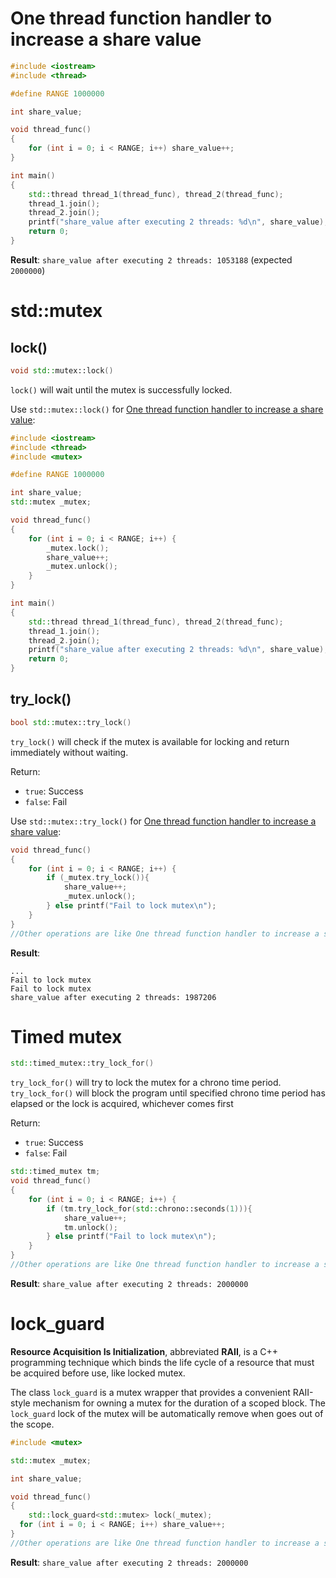 # One thread function handler to increase a share value

```cpp
#include <iostream>
#include <thread>

#define RANGE 1000000

int share_value;

void thread_func()
{
    for (int i = 0; i < RANGE; i++) share_value++;
}

int main()
{
    std::thread thread_1(thread_func), thread_2(thread_func);
    thread_1.join();
	thread_2.join();
	printf("share_value after executing 2 threads: %d\n", share_value);
    return 0;
}
```
**Result**: ``share_value after executing 2 threads: 1053188`` (expected ``2000000``)

# std::mutex

## lock()

```cpp
void std::mutex::lock()
```

``lock()`` will wait until the mutex is successfully locked.

Use ``std::mutex::lock()`` for [One thread function handler to increase a share value]():

```cpp
#include <iostream>
#include <thread>
#include <mutex>

#define RANGE 1000000

int share_value;
std::mutex _mutex;

void thread_func()
{
    for (int i = 0; i < RANGE; i++) {
		_mutex.lock();
		share_value++;
		_mutex.unlock();
	}
}

int main()
{
    std::thread thread_1(thread_func), thread_2(thread_func);
    thread_1.join();
	thread_2.join();
	printf("share_value after executing 2 threads: %d\n", share_value);
    return 0;
}
```

## try_lock()

```cpp
bool std::mutex::try_lock()
```

``try_lock()`` will check if the mutex is available for locking and return immediately without waiting.

Return:
* ``true``: Success
* ``false``: Fail

Use ``std::mutex::try_lock()`` for [One thread function handler to increase a share value]():

```cpp
void thread_func()
{
    for (int i = 0; i < RANGE; i++) {
		if (_mutex.try_lock()){
            share_value++;
            _mutex.unlock();
        } else printf("Fail to lock mutex\n");
	}
}
//Other operations are like One thread function handler to increase a share value
```
**Result**:

```
...
Fail to lock mutex
Fail to lock mutex
share_value after executing 2 threads: 1987206
```
# Timed mutex

```cpp
std::timed_mutex::try_lock_for()
```

``try_lock_for()`` will try to lock the mutex for a chrono time period. ``try_lock_for()`` will block the program until specified chrono time period has elapsed or the lock is acquired, whichever comes first

Return:
* ``true``: Success
* ``false``: Fail

```cpp
std::timed_mutex tm;
void thread_func()
{
    for (int i = 0; i < RANGE; i++) {
		if (tm.try_lock_for(std::chrono::seconds(1))){
            share_value++;
            tm.unlock();
        } else printf("Fail to lock mutex\n");
	}
}
//Other operations are like One thread function handler to increase a share value
```
**Result**: ``share_value after executing 2 threads: 2000000``
# lock_guard
**Resource Acquisition Is Initialization**, abbreviated **RAII**, is a C++ programming technique which binds the life cycle of a resource that must be acquired before use, like locked mutex.

The class ``lock_guard`` is a mutex wrapper that provides a convenient RAII-style mechanism for owning a mutex for the duration of a scoped block. The ``lock_guard`` lock of the mutex will be automatically remove when goes out of the scope.

```cpp
#include <mutex>

std::mutex _mutex;

int share_value;

void thread_func()
{
	std::lock_guard<std::mutex> lock(_mutex);
  for (int i = 0; i < RANGE; i++) share_value++;
}
//Other operations are like One thread function handler to increase a share value
```
**Result**: ``share_value after executing 2 threads: 2000000``
